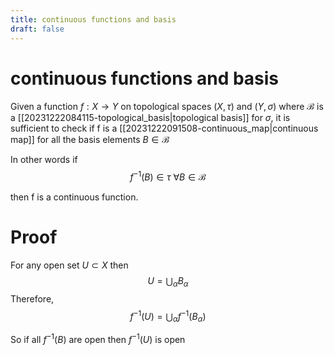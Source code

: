 ```yaml
---
title: continuous functions and basis
draft: false
---
```

# continuous functions and basis

Given a function $f:X \to Y$ on topological spaces $(X, \tau)$ and $(Y, \sigma)$ where $\mathcal{B}$ is a [[20231222084115-topological_basis|topological basis]] for $\sigma$, it is sufficient to check if f is a [[20231222091508-continuous_map|continuous map]] for all the basis elements $B\in \mathcal{B}$

In other words if
$$f^{-1}(B) \in \tau \ \forall B \in \mathcal{B}$$

then f is a continuous function.

# Proof
For any open set $U \subset X$ then
$$U = \bigcup_\alpha B_\alpha $$
Therefore,
$$f^{-1}(U) = \bigcup_\alpha f^{-1}(B_\alpha)$$

So if all $f^{-1}(B)$ are open then $f^{-1}(U)$ is open
